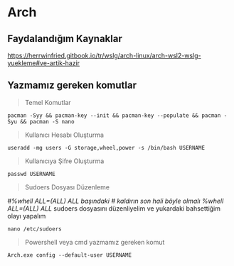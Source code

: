 # Arch

## Faydalandığım Kaynaklar
https://herrwinfried.gitbook.io/tr/wslg/arch-linux/arch-wsl2-wslg-yuekleme#ve-artik-hazir

## Yazmamız gereken komutlar

> Temel Komutlar

```
pacman -Syy && pacman-key --init && pacman-key --populate && pacman -Syu && pacman -S nano
```


> Kullanıcı Hesabı Oluşturma

```
useradd -mg users -G storage,wheel,power -s /bin/bash USERNAME
```
> Kullanıcıya Şifre Oluşturma

```
passwd USERNAME
```

> Sudoers Dosyası Düzenleme

*#%whell ALL=(ALL) ALL başındaki # kaldırın son hali böyle olmalı
%whell ALL=(ALL) ALL*
sudoers dosyasını düzenliyelim ve yukardaki bahsettiğim olayı yapalım

```
nano /etc/sudoers
```
> Powershell veya cmd yazmamız gereken komut
```
Arch.exe config --default-user USERNAME
```
